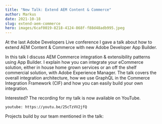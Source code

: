 ```yaml
---
title: "New Talk: Extend AEM Content & Commerce"
author: Markus
date: 2021-10-18
slug: extend-aem-commerce
hero: images/6caf0019-8218-4124-868f-f88d48adb995.jpeg
---
```

At the last Adobe Developers Live conference I gave a talk about how to extend AEM Content & Commerce with new Adobe Developer App Builder.

In this talk I discuss AEM Commerce integration & extensibility patterns using App Builder. I explain how you can integrate your eCommerce solution, either in house home grown services or an off the shelf commercial solution, with Adobe Experience Manager. The talk covers the overall integration architecture, how we use GraphQL in the Commerce Integration Framework (CIF) and how you can easily build your own integration. 

Interested? The recording for my talk is now available on YouTube.

`youtube: https://youtu.be/25cTzVV2jfQ`

Projects build by our team mentioned in the talk:

<github url="https://github.com/adobe/aem-core-cif-components" title="AEM CIF Core Components"/>
<github url="https://github.com/adobe/commerce-cif-graphql-integration-reference" title="CIF GraphQL integration reference project"/>


